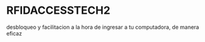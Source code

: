 # RFIDACCESSTECH2
desbloqueo y facilitacion a la hora de ingresar a tu computadora, de manera eficaz
